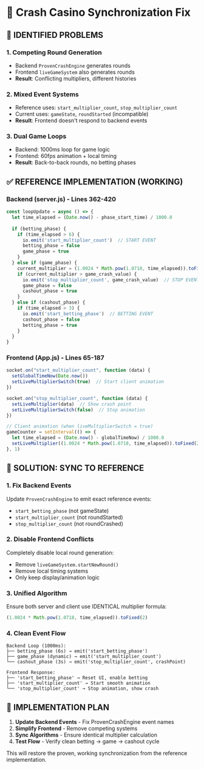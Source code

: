 # 🔄 Crash Casino Synchronization Fix

## 🚨 **IDENTIFIED PROBLEMS**

### **1. Competing Round Generation**
- Backend `ProvenCrashEngine` generates rounds
- Frontend `liveGameSystem` also generates rounds  
- **Result**: Conflicting multipliers, different histories

### **2. Mixed Event Systems**
- Reference uses: `start_multiplier_count`, `stop_multiplier_count`
- Current uses: `gameState`, `roundStarted` (incompatible)
- **Result**: Frontend doesn't respond to backend events

### **3. Dual Game Loops**
- Backend: 1000ms loop for game logic
- Frontend: 60fps animation + local timing
- **Result**: Back-to-back rounds, no betting phases

## ✅ **REFERENCE IMPLEMENTATION (WORKING)**

### **Backend (server.js) - Lines 362-420**
```javascript
const loopUpdate = async () => {
  let time_elapsed = (Date.now() - phase_start_time) / 1000.0
  
  if (betting_phase) {
    if (time_elapsed > 6) {
      io.emit('start_multiplier_count')  // START EVENT
      betting_phase = false
      game_phase = true
    }
  } else if (game_phase) {
    current_multiplier = (1.0024 * Math.pow(1.0718, time_elapsed)).toFixed(2)
    if (current_multiplier > game_crash_value) {
      io.emit('stop_multiplier_count', game_crash_value)  // STOP EVENT
      game_phase = false
      cashout_phase = true
    }
  } else if (cashout_phase) {
    if (time_elapsed > 3) {
      io.emit('start_betting_phase')  // BETTING EVENT
      cashout_phase = false
      betting_phase = true
    }
  }
}
```

### **Frontend (App.js) - Lines 65-187**
```javascript
socket.on("start_multiplier_count", function (data) {
  setGlobalTimeNow(Date.now())
  setLiveMultiplierSwitch(true)  // Start client animation
})

socket.on("stop_multiplier_count", function (data) {
  setLiveMultiplier(data)  // Show crash point
  setLiveMultiplierSwitch(false)  // Stop animation
})

// Client animation (when liveMultiplierSwitch = true)
gameCounter = setInterval(() => {
  let time_elapsed = (Date.now() - globalTimeNow) / 1000.0
  setLiveMultiplier((1.0024 * Math.pow(1.0718, time_elapsed)).toFixed(2))
}, 1)
```

## 🎯 **SOLUTION: SYNC TO REFERENCE**

### **1. Fix Backend Events**
Update `ProvenCrashEngine` to emit exact reference events:
- `start_betting_phase` (not gameState)
- `start_multiplier_count` (not roundStarted)  
- `stop_multiplier_count` (not roundCrashed)

### **2. Disable Frontend Conflicts**
Completely disable local round generation:
- Remove `liveGameSystem.startNewRound()`
- Remove local timing systems
- Only keep display/animation logic

### **3. Unified Algorithm**
Ensure both server and client use IDENTICAL multiplier formula:
```javascript
(1.0024 * Math.pow(1.0718, time_elapsed)).toFixed(2)
```

### **4. Clean Event Flow**
```
Backend Loop (1000ms):
├── betting_phase (6s) → emit('start_betting_phase')
├── game_phase (dynamic) → emit('start_multiplier_count') 
└── cashout_phase (3s) → emit('stop_multiplier_count', crashPoint)

Frontend Response:
├── 'start_betting_phase' → Reset UI, enable betting
├── 'start_multiplier_count' → Start smooth animation
└── 'stop_multiplier_count' → Stop animation, show crash
```

## 🚀 **IMPLEMENTATION PLAN**

1. **Update Backend Events** - Fix ProvenCrashEngine event names
2. **Simplify Frontend** - Remove competing systems  
3. **Sync Algorithms** - Ensure identical multiplier calculation
4. **Test Flow** - Verify clean betting → game → cashout cycle

This will restore the proven, working synchronization from the reference implementation.
